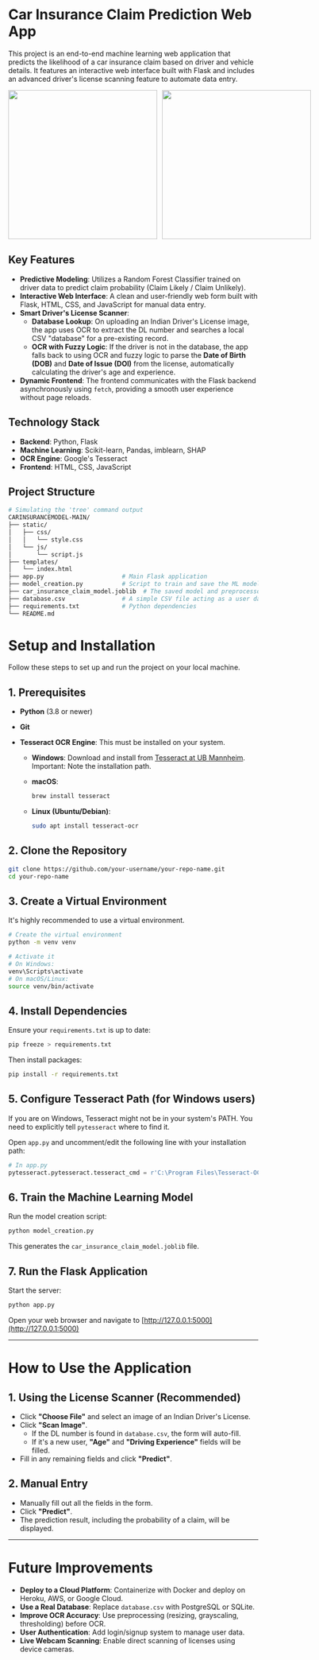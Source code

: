 # Car Insurance Claim Prediction Web App

This project is an end-to-end machine learning web application that predicts the likelihood of a car insurance claim based on driver and vehicle details. It features an interactive web interface built with Flask and includes an advanced driver's license scanning feature to automate data entry.

<div style="display: flex; gap: 10px;">
  <img src="https://github.com/user-attachments/assets/87812b40-7560-47e5-8bcc-317d742dae93" width="300" />
  <img src="https://github.com/user-attachments/assets/a6346740-52e6-498f-87e7-9d0507ece78c" width="300" />
</div>

## Key Features

-   **Predictive Modeling**: Utilizes a Random Forest Classifier trained on driver data to predict claim probability (Claim Likely / Claim Unlikely).
-   **Interactive Web Interface**: A clean and user-friendly web form built with Flask, HTML, CSS, and JavaScript for manual data entry.
-   **Smart Driver's License Scanner**:
    -   **Database Lookup**: On uploading an Indian Driver's License image, the app uses OCR to extract the DL number and searches a local CSV "database" for a pre-existing record.
    -   **OCR with Fuzzy Logic**: If the driver is not in the database, the app falls back to using OCR and fuzzy logic to parse the **Date of Birth (DOB)** and **Date of Issue (DOI)** from the license, automatically calculating the driver's age and experience.
-   **Dynamic Frontend**: The frontend communicates with the Flask backend asynchronously using `fetch`, providing a smooth user experience without page reloads.

## Technology Stack

-   **Backend**: Python, Flask
-   **Machine Learning**: Scikit-learn, Pandas, imblearn, SHAP
-   **OCR Engine**: Google's Tesseract
-   **Frontend**: HTML, CSS, JavaScript

## Project Structure

```bash
# Simulating the 'tree' command output
CARINSURANCEMODEL-MAIN/
├── static/
│   ├── css/
│   │   └── style.css
│   └── js/
│       └── script.js
├── templates/
│   └── index.html
├── app.py                      # Main Flask application
├── model_creation.py           # Script to train and save the ML model
├── car_insurance_claim_model.joblib  # The saved model and preprocessor
├── database.csv                # A simple CSV file acting as a user database
├── requirements.txt            # Python dependencies
└── README.md
```

# Setup and Installation

Follow these steps to set up and run the project on your local machine.

## 1. Prerequisites

- **Python** (3.8 or newer)  
- **Git**  
- **Tesseract OCR Engine**: This must be installed on your system.

  - **Windows**: Download and install from [Tesseract at UB Mannheim](https://github.com/UB-Mannheim/tesseract/wiki).  
    Important: Note the installation path.

  - **macOS**:  
    ```bash
    brew install tesseract
    ```

  - **Linux (Ubuntu/Debian)**:  
    ```bash
    sudo apt install tesseract-ocr
    ```

## 2. Clone the Repository

```bash
git clone https://github.com/your-username/your-repo-name.git
cd your-repo-name
```

## 3. Create a Virtual Environment

It's highly recommended to use a virtual environment.

```bash
# Create the virtual environment
python -m venv venv

# Activate it
# On Windows:
venv\Scripts\activate
# On macOS/Linux:
source venv/bin/activate
```

## 4. Install Dependencies

Ensure your `requirements.txt` is up to date:

```bash
pip freeze > requirements.txt
```

Then install packages:

```bash
pip install -r requirements.txt
```

## 5. Configure Tesseract Path (for Windows users)

If you are on Windows, Tesseract might not be in your system's PATH. You need to explicitly tell `pytesseract` where to find it.

Open `app.py` and uncomment/edit the following line with your installation path:

```python
# In app.py
pytesseract.pytesseract.tesseract_cmd = r'C:\Program Files\Tesseract-OCR\tesseract.exe'
```

## 6. Train the Machine Learning Model

Run the model creation script:

```bash
python model_creation.py
```

This generates the `car_insurance_claim_model.joblib` file.

## 7. Run the Flask Application

Start the server:

```bash
python app.py
```

Open your web browser and navigate to [http://127.0.0.1:5000](http://127.0.0.1:5000)

---

# How to Use the Application

## 1. Using the License Scanner (Recommended)

- Click **"Choose File"** and select an image of an Indian Driver's License.
- Click **"Scan Image"**.
  - If the DL number is found in `database.csv`, the form will auto-fill.
  - If it's a new user, **"Age"** and **"Driving Experience"** fields will be filled.
- Fill in any remaining fields and click **"Predict"**.

## 2. Manual Entry

- Manually fill out all the fields in the form.
- Click **"Predict"**.
- The prediction result, including the probability of a claim, will be displayed.

---

# Future Improvements

- **Deploy to a Cloud Platform**: Containerize with Docker and deploy on Heroku, AWS, or Google Cloud.
- **Use a Real Database**: Replace `database.csv` with PostgreSQL or SQLite.
- **Improve OCR Accuracy**: Use preprocessing (resizing, grayscaling, thresholding) before OCR.
- **User Authentication**: Add login/signup system to manage user data.
- **Live Webcam Scanning**: Enable direct scanning of licenses using device cameras.
